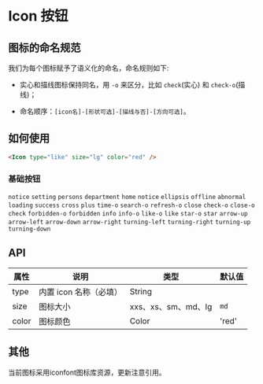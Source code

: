 
# Icon 按钮

## 图标的命名规范

我们为每个图标赋予了语义化的命名，命名规则如下:

- 实心和描线图标保持同名，用 `-o` 来区分，比如 `check`(实心) 和 `check-o`(描线)；

- 命名顺序：`[icon名]-[形状可选]-[描线与否]-[方向可选]`。

## 如何使用

```html
<Icon type="like" size="lg" color="red" />
```

### 基础按钮
 `notice` `setting` `persons` `department` `home` `notice` `ellipsis` `offline` `abnormal` `loading` `success` `cross` `plus` `time-o` `search-o` `refresh-o` `close` `check-o` `close-o` `check` `forbidden-o` `forbidden` `info` `info-o` `like-o` `like` `star-o` `star` `arrow-up` `arrow-left` `arrow-down` `arrow-right` `turning-left` `turning-right` `turning-up` `turning-down`

## API

| 属性        | 说明           | 类型            | 默认值       |
|------------|----------------|----------------|--------------|
| type    |   内置 icon 名称（必填）   | String   |
| size    |   图标大小    | xxs、xs、sm、md、lg  | `md` |
| color   | 图标颜色  | Color | 'red' |

## 其他

当前图标采用iconfont图标库资源，更新注意引用。